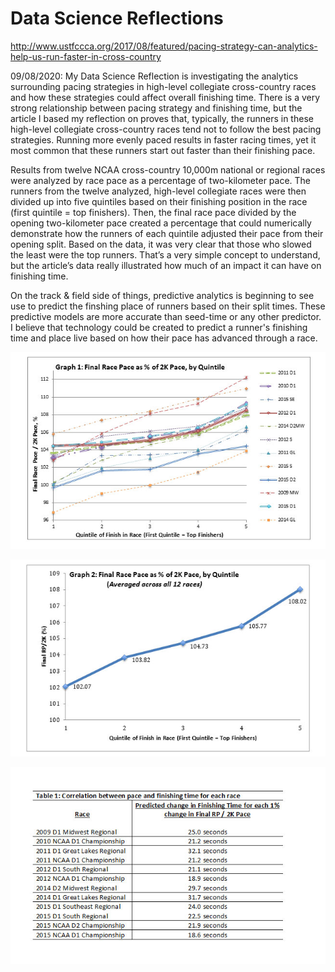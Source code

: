 # Data Science Reflections

http://www.ustfccca.org/2017/08/featured/pacing-strategy-can-analytics-help-us-run-faster-in-cross-country

09/08/2020:
My Data Science Reflection is investigating the analytics surrounding pacing strategies in high-level collegiate cross-country races and how these strategies could affect overall finishing time. There is a very strong relationship between pacing strategy and finishing time, but the article I based my reflection on proves that, typically, the runners in these high-level collegiate cross-country races tend not to follow the best pacing strategies. Running more evenly paced results in faster racing times, yet it most common that these runners start out faster than their finishing pace. 

Results from twelve NCAA cross-country 10,000m national or regional races were analyzed by race pace as a percentage of two-kilometer pace. The runners from the twelve analyzed, high-level collegiate races were then divided up into five quintiles based on their finishing position in the race (first quintile = top finishers). Then, the final race pace divided by the opening two-kilometer pace created a percentage that could numerically demonstrate how the runners of each quintile adjusted their pace from their opening split. Based on the data, it was very clear that those who slowed the least were the top runners. That’s a very simple concept to understand, but the article’s data really illustrated how much of an impact it can have on finishing time.

On the track & field side of things, predictive analytics is beginning to see use to predict the finshing place of runners based on their split times. These predictive models are more accurate than seed-time or any other predictor. I believe that technology could be created to predict a runner's finishing time and place live based on how their pace has advanced through a race.

![](dsr_1.jpg)

![](dsr_2.jpg)

![](dsr_3.jpg)
